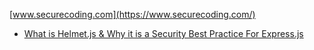 []()

[www.securecoding.com](https://www.securecoding.com/)
- [What is Helmet.js & Why it is a Security Best Practice For Express.js ](https://www.securecoding.com/blog/using-helmetjs/)